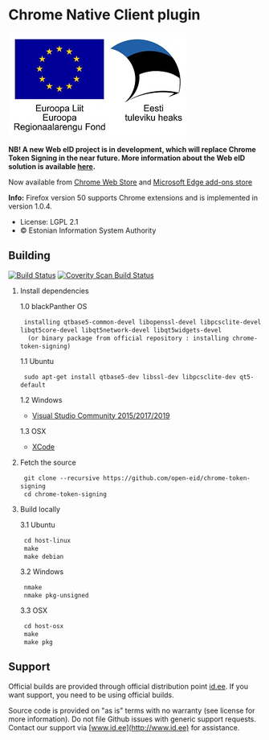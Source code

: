 # Chrome Native Client plugin

![European Regional Development Fund](https://github.com/open-eid/DigiDoc4-Client/blob/master/client/images/EL_Regionaalarengu_Fond.png "European Regional Development Fund - DO NOT REMOVE THIS IMAGE BEFORE 05.03.2020")

**NB! A new Web eID project is in development, which will replace Chrome Token Signing in the near future.
More information about the Web eID solution is available [here](https://github.com/web-eid).**

Now available from [Chrome Web Store](https://chrome.google.com/webstore/detail/ckjefchnfjhjfedoccjbhjpbncimppeg) and [Microsoft Edge add-ons store](https://microsoftedge.microsoft.com/addons/detail/fofaekogmodbjplbmlbmjiglndceaajh)

**Info:** Firefox version 50 supports Chrome extensions and is implemented in version 1.0.4.

 * License: LGPL 2.1
 * &copy; Estonian Information System Authority

## Building
[![Build Status](https://github.com/open-eid/chrome-token-signing/workflows/CI/badge.svg?branch=master)](https://github.com/open-eid/chrome-token-signing/actions)
[![Coverity Scan Build Status](https://scan.coverity.com/projects/2449/badge.svg)](https://scan.coverity.com/projects/2449)

1. Install dependencies

   1.0 blackPanther OS

        installing qtbase5-common-devel libopenssl-devel libpcsclite-devel libqt5core-devel libqt5network-devel libqt5widgets-devel
         (or binary package from official repository : installing chrome-token-signing)

   1.1 Ubuntu

        sudo apt-get install qtbase5-dev libssl-dev libpcsclite-dev qt5-default

   1.2 Windows

     * [Visual Studio Community 2015/2017/2019](https://www.visualstudio.com/downloads/)

   1.3 OSX

     * [XCode](https://itunes.apple.com/en/app/xcode/id497799835?mt=12)

        
2. Fetch the source

        git clone --recursive https://github.com/open-eid/chrome-token-signing
        cd chrome-token-signing

3. Build locally

    3.1 Ubuntu

        cd host-linux
        make 
        make debian

    3.2 Windows

        nmake
        nmake pkg-unsigned

    3.3 OSX

        cd host-osx
        make
        make pkg

## Support
Official builds are provided through official distribution point [id.ee](https://www.id.ee/en/article/install-id-software/). If you want support, you need to be using official builds.

Source code is provided on "as is" terms with no warranty (see license for more information). Do not file Github issues with generic support requests.
Contact our support via [www.id.ee](http://www.id.ee) for assistance.
